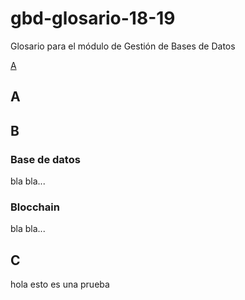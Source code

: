# gbd-glosario-18-19
Glosario para el módulo de Gestión de Bases de Datos

[A](#a)

## A

## B

### Base de datos

bla bla...

### Blocchain

bla bla...

## C


hola esto es una prueba
